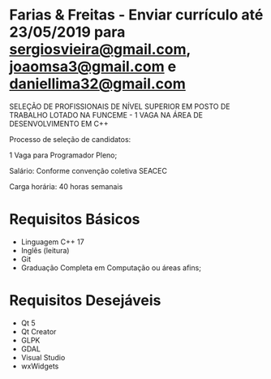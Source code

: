# Farias & Freitas - Enviar currículo até 23/05/2019 para sergiosvieira@gmail.com, joaomsa3@gmail.com e daniellima32@gmail.com

SELEÇÃO DE PROFISSIONAIS DE NÍVEL SUPERIOR EM POSTO DE TRABALHO LOTADO NA FUNCEME - 1 VAGA NA ÁREA DE DESENVOLVIMENTO EM C++

Processo de seleção de candidatos:

1 Vaga para Programador Pleno;

Salário: Conforme convenção coletiva SEACEC

Carga horária: 40 horas semanais

Requisitos Básicos
==================
- Linguagem C++ 17
- Inglês (leitura)
- Git
- Graduação Completa em Computação ou áreas afins;

Requisitos Desejáveis
=====================
- Qt 5
- Qt Creator
- GLPK
- GDAL
- Visual Studio
- wxWidgets
